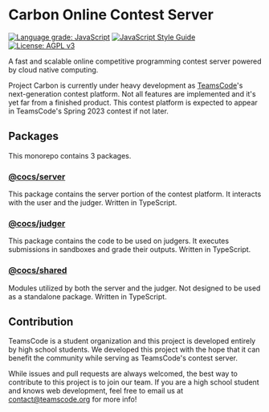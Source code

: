 # Carbon Online Contest Server

[![Language grade: JavaScript](https://img.shields.io/lgtm/grade/javascript/g/chenhongqiao/project-carbon.svg?logo=lgtm&logoWidth=18)](https://lgtm.com/projects/g/chenhongqiao/project-carbon/context:javascript)
[![JavaScript Style Guide](https://img.shields.io/badge/code_style-standard-brightgreen.svg)](https://standardjs.com)
[![License: AGPL v3](https://img.shields.io/badge/License-AGPL_v3-blue.svg)](https://www.gnu.org/licenses/agpl-3.0)

A fast and scalable online competitive programming contest server powered by cloud native computing. 

Project Carbon is currently under heavy development as [TeamsCode](https://www.teamscode.org)'s next-generation contest platform. Not all features are implemented and it's yet far from a finished product. This contest platform is expected to appear in TeamsCode's Spring 2023 contest if not later.

## Packages

This monorepo contains 3 packages.

### [@cocs/server](https://www.npmjs.com/package/@cocs/server)

This package contains the server portion of the contest platform. It interacts with the user and the judger. Written in TypeScript.

### [@cocs/judger](https://www.npmjs.com/package/@cocs/judger)

This package contains the code to be used on judgers. It executes submissions in sandboxes and grade their outputs. Written in TypeScript.

### [@cocs/shared](https://www.npmjs.com/package/@cocs/shared)

Modules utilized by both the server and the judger. Not designed to be used as a standalone package. Written in TypeScript.

## Contribution

TeamsCode is a student organization and this project is developed entirely by high school students. We developed this project with the hope that it can benefit the community while serving as TeamsCode's contest server.

While issues and pull requests are always welcomed, the best way to contribute to this project is to join our team. If you are a high school student and knows web development, feel free to email us at contact@teamscode.org for more info!
